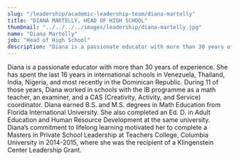 ```yaml
---
slug: "/leadership/academic-leadership-team/diana-martelly"
title: "DIANA MARTELLY, HEAD OF HIGH SCHOOL"
thumbnail: "../../../../images/leadership/diana-martelly.jpg"
name: "Diana Martelly"
job: "Head of High School"
description: "Diana is a passionate educator with more than 30 years of experience. She has spent the last 16 years in international schools in Venezuela, Thailand, India, Nigeria, and most recently in the Dominican Republic."
---
```


Diana is a passionate educator with more than 30 years of experience. She has spent the last 16 years in international schools in Venezuela, Thailand, India, Nigeria, and most recently in the Dominican Republic. During 11 of those years, Diana worked in schools with the IB programme as a math teacher, an examiner, and a CAS (Creativity, Activity, and Service) coordinator. Diana earned B.S. and M.S. degrees in Math Education from Florida International University. She also completed an Ed. D. in Adult Education and Human Resource Development at the same university. Diana’s commitment to lifelong learning motivated her to complete a Masters in Private School Leadership at Teachers College, Columbia University in 2014-2015, where she was the recipient of a Klingenstein Center Leadership Grant.
